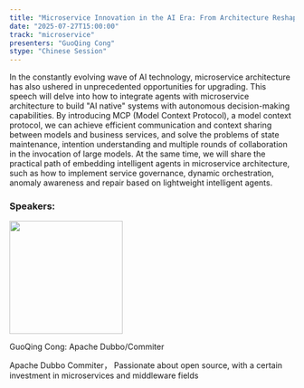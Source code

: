 ```yaml
---
title: "Microservice Innovation in the AI Era: From Architecture Reshaping to Agent Driven Development"
date: "2025-07-27T15:00:00"
track: "microservice"
presenters: "GuoQing Cong"
stype: "Chinese Session"
---
```


In the constantly evolving wave of AI technology, microservice architecture has also ushered in unprecedented opportunities for upgrading. This speech will delve into how to integrate agents with microservice architecture to build "AI native" systems with autonomous decision-making capabilities. By introducing MCP (Model Context Protocol), a model context protocol, we can achieve efficient communication and context sharing between models and business services, and solve the problems of state maintenance, intention understanding and multiple rounds of collaboration in the invocation of large models. At the same time, we will share the practical path of embedding intelligent agents in microservice architecture, such as how to implement service governance, dynamic orchestration, anomaly awareness and repair based on lightweight intelligent agents.

### Speakers:


<img src="https://sessionize.com/image/3aa9-400o400o1-RgrYnToTdtH4CBGkoGkrBt.jpg" width="200" /><br/>

GuoQing Cong: Apache Dubbo/Commiter

Apache Dubbo Commiter， Passionate about open source, with a certain investment in microservices and middleware fields